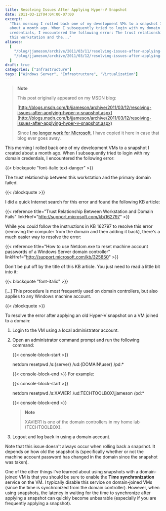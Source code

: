 ```yaml
---
title: Resolving Issues After Applying Hyper-V Snapshot
date: 2011-03-12T04:04:00-07:00
excerpt:
  "This morning I rolled back one of my development VMs to a snapshot I created
  about a month ago. When I subsequently tried to login with my domain
  credentials, I encountered the following error: The trust relationship between
  this workstation and the..."
aliases:
  [
    "/blog/jjameson/archive/2011/03/11/resolving-issues-after-applying-hyper-v-snapshot.aspx",
    "/blog/jjameson/archive/2011/03/12/resolving-issues-after-applying-hyper-v-snapshot.aspx",
  ]
draft: true
categories: ["Infrastructure"]
tags: ["Windows Server", "Infrastructure", "Virtualization"]
---
```


> **Note**
>
> This post originally appeared on my MSDN blog:
>
> [http://blogs.msdn.com/b/jjameson/archive/2011/03/12/resolving-issues-after-applying-hyper-v-snapshot.aspx](http://blogs.msdn.com/b/jjameson/archive/2011/03/12/resolving-issues-after-applying-hyper-v-snapshot.aspx)
>
> Since
> [I no longer work for Microsoft](/blog/jjameson/2011/09/02/last-day-with-microsoft),
> I have copied it here in case that blog ever goes away.

This morning I rolled back one of my development VMs to a snapshot I created
about a month ago. When I subsequently tried to login with my domain
credentials, I encountered the following error:

{{< blockquote "font-italic text-danger" >}}

The trust relationship between this workstation and the primary domain failed.

{{< /blockquote >}}

I did a quick Internet search for this error and found the following KB article:

{{< reference title="Trust Relationship Between Workstation and Domain Fails"
linkHref="http://support.microsoft.com/kb/162797" >}}

While you *could* follow the instructions in KB 162797 to resolve this error
(removing the computer from the domain and then adding it back), there's a much
easier way to resolve the error:

{{< reference
title="How to use Netdom.exe to reset machine account passwords of a Windows Server domain controller"
linkHref="http://support.microsoft.com/kb/325850" >}}

Don't be put off by the title of this KB article. You just need to read a little
bit into it:

{{< blockquote "font-italic" >}}

[...] This procedure is most frequently used on domain controllers, but also
applies to any Windows machine account.

{{< /blockquote >}}

To resolve the error after applying an old Hyper-V snapshot on a VM joined to a
domain:

1. Login to the VM using a local administrator account.

2. Open an administrator command prompt and run the following command:
   
   {{< console-block-start >}}
   
   netdom resetpwd /s:{server} /ud:{DOMAIN\user} /pd:\*
   
   {{< console-block-end >}}
   For example:
   
   {{< console-block-start >}}
   
   netdom resetpwd /s:XAVIER1 /ud:TECHTOOLBOX\jjameson /pd:\*
   
   {{< console-block-end >}}
   
   > **Note**
   > 
   > XAVIER1 is one of the domain controllers in my home lab (TECHTOOLBOX).

3. Logout and log back in using a domain account.

Note that this issue doesn't always occur when rolling back a snapshot. It
depends on how old the snapshot is (specifically whether or not the machine
account password has changed in the domain since the snapshot was taken).

One of the other things I've learned about using snapshots with a domain-joined
VM is that you should be sure to enable the **Time synchronization** service on
the VM. I typically disable this service on domain-joined VMs (since the time is
synchronized from the domain controller). However, when using snapshots, the
latency in waiting for the time to synchronize after applying a snapshot can
quickly become unbearable (especially if you are frequently applying a
snapshot).
